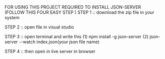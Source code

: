 FOR USING THIS PROJECT REQUIRED TO INSTALL JSON-SERVER (FOLLOW THIS FOUR EASY STEP )
STEP 1 :: download the zip file in your system

STEP 2 :: open file in visual studio

STEP 3 :: open terminal and write this
(1) npm install -g json-server
(2) json-server --watch index.json(your json file name)

STEP 4 :: then open in live server in browser
